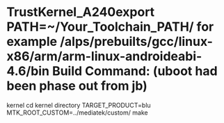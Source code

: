 # TrustKernel_A240export PATH=~/Your_Toolchain_PATH/ for example /alps/prebuilts/gcc/linux-x86/arm/arm-linux-androideabi-4.6/bin Build Command: (uboot had been phase out from jb)

kernel
cd kernel directory TARGET_PRODUCT=blu MTK_ROOT_CUSTOM=../mediatek/custom/ make

